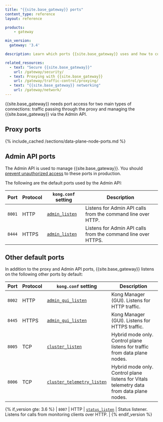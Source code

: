 ```yaml
---
title: "{{site.base_gateway}} ports"
content_type: reference
layout: reference

products:
    - gateway

min_version:
  gateway: '3.4'

description: Learn which ports {{site.base_gateway}} uses and how to configure them.

related_resources:
  - text: "Secure {{site.base_gateway}}"
    url: /gateway/security/
  - text: Proxying with {{site.base_gateway}}
    url: /gateway/traffic-control/proxying/
  - text: "{{site.base_gateway}} networking"
    url: /gateway/network/
---
```


{{site.base_gateway}} needs port access for two main types of connections: traffic passing through the proxy and managing the {{site.base_gateway}} via the Admin API.

## Proxy ports

{% include_cached /sections/data-plane-node-ports.md %}

## Admin API ports

The Admin API is used to manage {{site.base_gateway}}. You should [prevent unauthorized access](/gateway/secure-the-admin-api/) to these ports in production.

The following are the default ports used by the Admin API:

| Port | Protocol | `kong.conf` setting | Description | 
|---------|---------|------------|------------|
| `8001` | HTTP     | [`admin_listen`](/gateway/configuration/#admin_listen) | Listens for Admin API calls from the command line over HTTP. | 
| `8444` | HTTPS    | [`admin_listen`](/gateway/configuration/#admin_listen) | Listens for Admin API calls from the command line over HTTPS. | 

## Other default ports

In addition to the proxy and Admin API ports, {{site.base_gateway}} listens on the following other ports by default:

| Port | Protocol | `kong.conf` setting | Description | 
|---------|---------|------------|------------|
| `8002` | HTTP     | [`admin_gui_listen`](/gateway/configuration/#admin_gui_listen) | Kong Manager (GUI). Listens for HTTP traffic. | 
| `8445` | HTTPS    | [`admin_gui_listen`](/gateway/configuration/#admin_gui_listen) | Kong Manager (GUI). Listens for HTTPS traffic. | 
| `8005` | TCP     | [`cluster_listen`](/gateway/configuration/#cluster_listen) | Hybrid mode only. Control plane listens for traffic from data plane nodes. | 
| `8006` | TCP     | [`cluster_telemetry_listen`](/gateway/configuration/#cluster_telemetry_listen) | Hybrid mode only. Control plane listens for Vitals telemetry data from data plane nodes. | 

{% if_version gte: 3.6 %}
| `8007` | HTTP     | [`status_listen`](/gateway/configuration/#status_listen) | Status listener. Listens for calls from monitoring clients over HTTP. | 
{% endif_version %}
